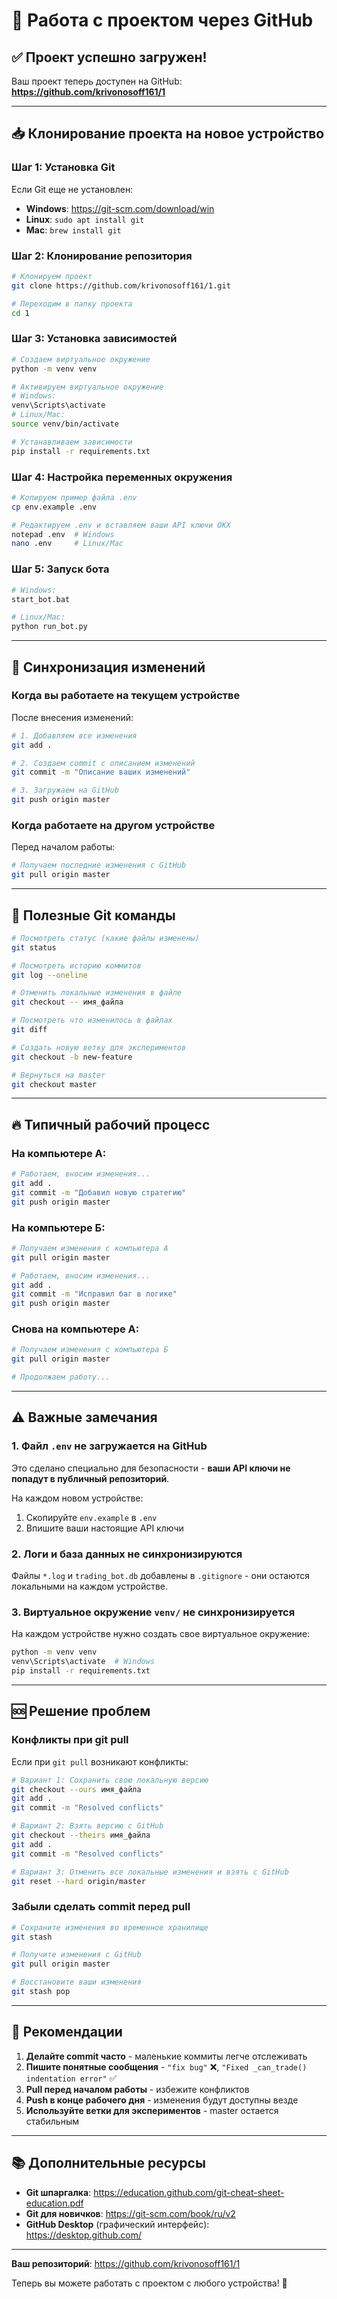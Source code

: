 # 🚀 Работа с проектом через GitHub

## ✅ Проект успешно загружен!

Ваш проект теперь доступен на GitHub: **https://github.com/krivonosoff161/1**

---

## 📥 Клонирование проекта на новое устройство

### Шаг 1: Установка Git

Если Git еще не установлен:
- **Windows**: https://git-scm.com/download/win
- **Linux**: `sudo apt install git`
- **Mac**: `brew install git`

### Шаг 2: Клонирование репозитория

```bash
# Клонируем проект
git clone https://github.com/krivonosoff161/1.git

# Переходим в папку проекта
cd 1
```

### Шаг 3: Установка зависимостей

```bash
# Создаем виртуальное окружение
python -m venv venv

# Активируем виртуальное окружение
# Windows:
venv\Scripts\activate
# Linux/Mac:
source venv/bin/activate

# Устанавливаем зависимости
pip install -r requirements.txt
```

### Шаг 4: Настройка переменных окружения

```bash
# Копируем пример файла .env
cp env.example .env

# Редактируем .env и вставляем ваши API ключи OKX
notepad .env  # Windows
nano .env     # Linux/Mac
```

### Шаг 5: Запуск бота

```bash
# Windows:
start_bot.bat

# Linux/Mac:
python run_bot.py
```

---

## 🔄 Синхронизация изменений

### Когда вы работаете на текущем устройстве

После внесения изменений:

```bash
# 1. Добавляем все изменения
git add .

# 2. Создаем commit с описанием изменений
git commit -m "Описание ваших изменений"

# 3. Загружаем на GitHub
git push origin master
```

### Когда работаете на другом устройстве

Перед началом работы:

```bash
# Получаем последние изменения с GitHub
git pull origin master
```

---

## 📝 Полезные Git команды

```bash
# Посмотреть статус (какие файлы изменены)
git status

# Посмотреть историю коммитов
git log --oneline

# Отменить локальные изменения в файле
git checkout -- имя_файла

# Посмотреть что изменилось в файлах
git diff

# Создать новую ветку для экспериментов
git checkout -b new-feature

# Вернуться на master
git checkout master
```

---

## 🔥 Типичный рабочий процесс

### На компьютере А:
```bash
# Работаем, вносим изменения...
git add .
git commit -m "Добавил новую стратегию"
git push origin master
```

### На компьютере Б:
```bash
# Получаем изменения с компьютера А
git pull origin master

# Работаем, вносим изменения...
git add .
git commit -m "Исправил баг в логике"
git push origin master
```

### Снова на компьютере А:
```bash
# Получаем изменения с компьютера Б
git pull origin master

# Продолжаем работу...
```

---

## ⚠️ Важные замечания

### 1. Файл `.env` не загружается на GitHub
Это сделано специально для безопасности - **ваши API ключи не попадут в публичный репозиторий**.

На каждом новом устройстве:
1. Скопируйте `env.example` в `.env`
2. Впишите ваши настоящие API ключи

### 2. Логи и база данных не синхронизируются
Файлы `*.log` и `trading_bot.db` добавлены в `.gitignore` - они остаются локальными на каждом устройстве.

### 3. Виртуальное окружение `venv/` не синхронизируется
На каждом устройстве нужно создать свое виртуальное окружение:
```bash
python -m venv venv
venv\Scripts\activate  # Windows
pip install -r requirements.txt
```

---

## 🆘 Решение проблем

### Конфликты при git pull

Если при `git pull` возникают конфликты:

```bash
# Вариант 1: Сохранить свою локальную версию
git checkout --ours имя_файла
git add .
git commit -m "Resolved conflicts"

# Вариант 2: Взять версию с GitHub
git checkout --theirs имя_файла
git add .
git commit -m "Resolved conflicts"

# Вариант 3: Отменить все локальные изменения и взять с GitHub
git reset --hard origin/master
```

### Забыли сделать commit перед pull

```bash
# Сохраните изменения во временное хранилище
git stash

# Получите изменения с GitHub
git pull origin master

# Восстановите ваши изменения
git stash pop
```

---

## 🎯 Рекомендации

1. **Делайте commit часто** - маленькие коммиты легче отслеживать
2. **Пишите понятные сообщения** - `"fix bug"` ❌, `"Fixed _can_trade() indentation error"` ✅
3. **Pull перед началом работы** - избежите конфликтов
4. **Push в конце рабочего дня** - изменения будут доступны везде
5. **Используйте ветки для экспериментов** - master остается стабильным

---

## 📚 Дополнительные ресурсы

- **Git шпаргалка**: https://education.github.com/git-cheat-sheet-education.pdf
- **Git для новичков**: https://git-scm.com/book/ru/v2
- **GitHub Desktop** (графический интерфейс): https://desktop.github.com/

---

**Ваш репозиторий**: https://github.com/krivonosoff161/1

Теперь вы можете работать с проектом с любого устройства! 🚀

